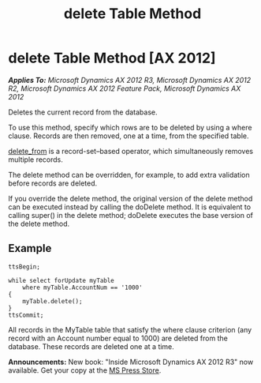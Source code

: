 ﻿---
title: delete Table Method
TOCTitle: delete Table Method
ms:assetid: 21c40f13-9f73-4991-b692-d1d4c1c59d19
ms:mtpsurl: https://msdn.microsoft.com/en-us/library/Aa620338(v=AX.60)
ms:contentKeyID: 35241555
ms.date: 05/18/2015
mtps_version: v=AX.60
---

# delete Table Method [AX 2012]


_**Applies To:** Microsoft Dynamics AX 2012 R3, Microsoft Dynamics AX 2012 R2, Microsoft Dynamics AX 2012 Feature Pack, Microsoft Dynamics AX 2012_

Deletes the current record from the database.

To use this method, specify which rows are to be deleted by using a where clause. Records are then removed, one at a time, from the specified table.

[delete\_from](delete-from.md) is a record-set–based operator, which simultaneously removes multiple records.

The delete method can be overridden, for example, to add extra validation before records are deleted.

If you override the delete method, the original version of the delete method can be executed instead by calling the doDelete method. It is equivalent to calling super() in the delete method; doDelete executes the base version of the delete method.

## Example

    ttsBegin;
     
    while select forUpdate myTable
        where myTable.AccountNum == '1000'
    {
        myTable.delete();
    }
    ttsCommit;

All records in the MyTable table that satisfy the where clause criterion (any record with an Account number equal to 1000) are deleted from the database. These records are deleted one at a time.

  
**Announcements:** New book: "Inside Microsoft Dynamics AX 2012 R3" now available. Get your copy at the [MS Press Store](https://www.microsoftpressstore.com/store/inside-microsoft-dynamics-ax-2012-r3-9780735685109).

